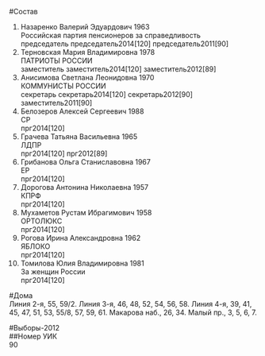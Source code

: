 #Состав  
1. Назаренко Валерий Эдуардович 1963  
    Российская партия пенсионеров за справедливость  
    председатель председатель2014[120] председатель2011[90]  
2. Терновская Мария Владимировна 1978  
    ПАТРИОТЫ РОССИИ  
    заместитель заместитель2014[120] заместитель2012[89]  
3. Анисимова Светлана Леонидовна 1970  
    КОММУНИСТЫ РОССИИ  
    секретарь секретарь2014[120] секретарь2012[90] заместитель2011[90]  
4. Белозеров Алексей Сергеевич 1988  
    СР  
    прг2014[120]  
5. Грачева Татьяна Васильевна 1965  
    ЛДПР  
    прг2014[120] прг2012[89]  
6. Грибанова Ольга Станиславовна 1967  
    ЕР  
    прг2014[120]  
7. Дорогова Антонина Николаевна 1957  
    КПРФ  
    прг2014[120]  
8. Мухаметов Рустам Ибрагимович 1958  
    ОРТОЛЮКС  
    прг2014[120]  
9. Рогова Ирина Александровна 1962  
    ЯБЛОКО  
    прг2014[120]  
10. Томилова Юлия Владимировна 1981  
    За женщин России  
    прг2014[120]  
  
#Дома  
Линия  2-я,     55, 59/2. Линия  3-я,     46, 48, 52, 54, 56, 58. Линия  4-я,     39, 41, 45, 47, 51, 53, 55/8, 57, 59, 61. Макарова наб.,     26, 34. Малый пр.,     3, 5, 6, 7.  
  
#Выборы-2012  
##Номер УИК  
90  
